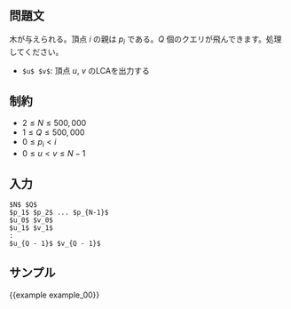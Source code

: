 問題文
---------

木が与えられる。頂点 $i$ の親は $p_i$ である。$Q$ 個のクエリが飛んできます。処理してください。

- `$u$ $v$`: 頂点 $u$, $v$ のLCAを出力する

制約
---------

- $2 \leq N \leq 500,000$
- $1 \leq Q \leq 500,000$
- $0 \leq p_i < i$
- $0 \leq u < v \leq N - 1$

入力
---------

~~~
$N$ $Q$
$p_1$ $p_2$ ... $p_{N-1}$
$u_0$ $v_0$
$u_1$ $v_1$
:
$u_{Q - 1}$ $v_{Q - 1}$
~~~

サンプル
---------

{{example example_00}}
